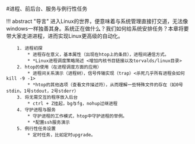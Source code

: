 #进程、前后台、服务与例行性任务

!!! abstract "导言"
        进入Linux的世界，便意味着与系统管理直接打交道，无法像windows一样独善其身。系统正在做什么？我们如何给系统安排任务？本章将要带大家走进进程，进而实现Linux更高级的自动化。
        
        1. 进程初探
            * 进程存在意义，基本属性（出现在htop上的条目），进程间通信方式。
            * *Linux进程调度策略简述 <增加内核书目链接以及torvalds/linux目录>
        2. htop的使用（在进程调度方面的应用）
            * 进程间关系演示（进程树），信号传输实现（trap）<杀死几乎所有进程会如何 kill -9 -1>
            * *htop的其他选项（查看文件描述符），从而理解一些特殊文件的存在（如0号stdin，1号stdout，2号stderr）
        3. 将无需交互的程序放入后台
            * ctrl + Z挂起，bg与fg，nohup过继进程
        4. 守护进程与服务
            * 守护进程的工作模式，htop中守护进程的举例。
            * *配置ssh服务演示
        5. 例行性任务设置
            * 定时任务，比如定时upgrade。
